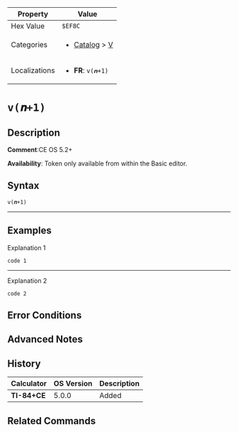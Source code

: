 | Property      | Value |
|---------------|-------|
| Hex Value     | `$EF8C`|
| Categories    | <ul><li>[Catalog](../categories/Catalog.md) > [V](../categories/Catalog.md#V)</li></ul> |
| Localizations | <ul><li><b>FR</b>: `v(𝒏+1)`</li></ul> |

# `v(𝒏+1)`

## Description


<b>Comment</b>:CE OS 5.2+

<b>Availability</b>: Token only available from within the Basic editor.

## Syntax
`v(𝒏+1)`

<hr>

## Examples

Explanation 1
```ti-basic
code 1
```
---
Explanation 2
```ti-basic
code 2
```

## Error Conditions


## Advanced Notes


## History
| Calculator | OS Version | Description |
|------------|------------|-------------|
| <b>TI-84+CE</b> | 5.0.0 | Added

## Related Commands

    